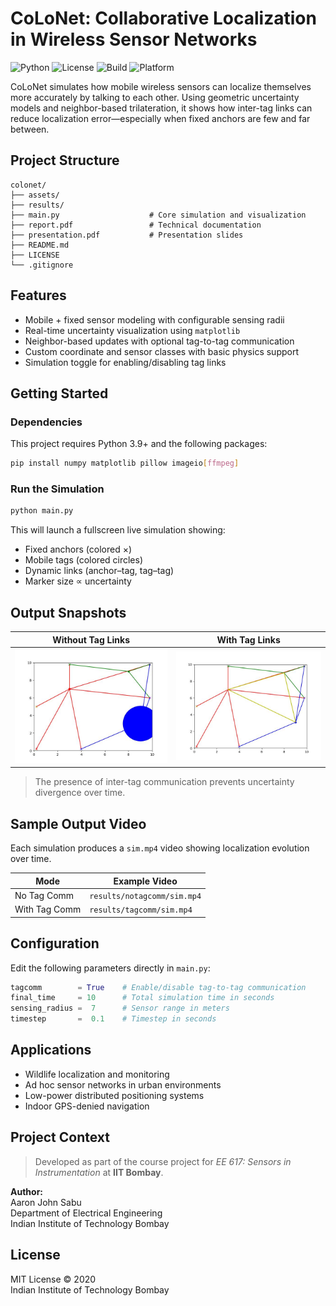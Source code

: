# CoLoNet: Collaborative Localization in Wireless Sensor Networks
![Python](https://img.shields.io/badge/python-3.9+-blue?logo=python)
![License](https://img.shields.io/badge/license-MIT-green)
![Build](https://img.shields.io/badge/build-passing-brightgreen)
![Platform](https://img.shields.io/badge/platform-Matplotlib%20%7C%20NumPy-lightgrey)

CoLoNet simulates how mobile wireless sensors can localize themselves more accurately by talking to each other. Using geometric uncertainty models and neighbor-based trilateration, it shows how inter-tag links can reduce localization error—especially when fixed anchors are few and far between.

## Project Structure

```
colonet/
├── assets/
├── results/
├── main.py                    # Core simulation and visualization
├── report.pdf                 # Technical documentation
├── presentation.pdf           # Presentation slides
├── README.md
├── LICENSE
└── .gitignore
```

## Features

- Mobile + fixed sensor modeling with configurable sensing radii
- Real-time uncertainty visualization using `matplotlib`
- Neighbor-based updates with optional tag-to-tag communication
- Custom coordinate and sensor classes with basic physics support
- Simulation toggle for enabling/disabling tag links

## Getting Started

### Dependencies

This project requires Python 3.9+ and the following packages:

```bash
pip install numpy matplotlib pillow imageio[ffmpeg]
```

### Run the Simulation

```bash
python main.py
```

This will launch a fullscreen live simulation showing:
- Fixed anchors (colored ×)
- Mobile tags (colored circles)
- Dynamic links (anchor–tag, tag–tag)
- Marker size ∝ uncertainty

## Output Snapshots

| Without Tag Links | With Tag Links |
|-------------------|----------------|
| ![](./results/notagcomm/end.jpg) | ![](./results/tagcomm/end.jpg) |

> The presence of inter-tag communication prevents uncertainty divergence over time.

## Sample Output Video

Each simulation produces a `sim.mp4` video showing localization evolution over time.

| Mode              | Example Video           |
|-------------------|-------------------------|
| No Tag Comm       | `results/notagcomm/sim.mp4` |
| With Tag Comm     | `results/tagcomm/sim.mp4`   |

## Configuration

Edit the following parameters directly in `main.py`:

```python
tagcomm        = True    # Enable/disable tag-to-tag communication
final_time     = 10      # Total simulation time in seconds
sensing_radius =  7      # Sensor range in meters
timestep       =  0.1    # Timestep in seconds
```

## Applications

- Wildlife localization and monitoring
- Ad hoc sensor networks in urban environments
- Low-power distributed positioning systems
- Indoor GPS-denied navigation

## Project Context

> Developed as part of the course project for *EE 617: Sensors in Instrumentation* at **IIT Bombay**.

**Author:**  
Aaron John Sabu  
Department of Electrical Engineering  
Indian Institute of Technology Bombay  

## License

MIT License © 2020  
Indian Institute of Technology Bombay